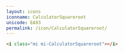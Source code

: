 ```yaml
---
layout: icons
iconname: CalculatorSquareroot
unicode: EA93
permalink: /icon/CalculatorSquareroot/
---
```


``` html
<i class="mi mi-CalculatorSquareroot"></i>
```
